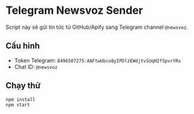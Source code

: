# Telegram Newsvoz Sender

Script này sẽ gửi tin tức từ GitHub/Apify sang Telegram channel `@newsvoz`.

## Cấu hình
- Token Telegram: `8496507275:AAFtwUbco8yIPDlzEWdjtvSUqH2fSpvrYRs`
- Chat ID: `@newsvoz`

## Chạy thử
```bash
npm install
npm start
